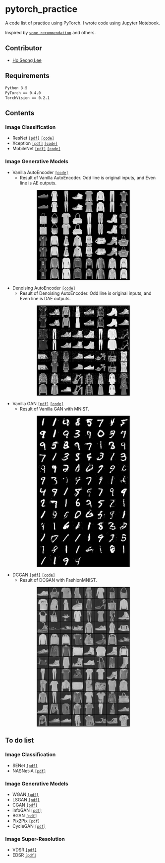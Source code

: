 # pytorch_practice
A code list of practice using PyTorch. I wrote code using Jupyter Notebook.

Inspired by [`some recommendation`](https://www.reddit.com/r/MachineLearning/comments/8vmuet/d_what_deep_learning_papers_should_i_implement_to/) and others.

## Contributor
* [Ho Seong Lee](https://github.com/hoya012)

## Requirements
```
Python 3.5
PyTorch == 0.4.0
TorchVision == 0.2.1
```

## Contents
### Image Classification
- ResNet [`[pdf]`](https://arxiv.org/abs/1704.06904) [`[code]`](https://github.com/hoya012/pytorch_practice/blob/master/Image_Classification/ResNet.ipynb)
- Xception [`[pdf]`](https://arxiv.org/abs/1610.02357) [`[code]`](https://github.com/hoya012/pytorch_practice/blob/master/Image_Classification/Xception.ipynb)
- MobileNet [`[pdf]`](https://arxiv.org/abs/1704.04861) [`[code]`](https://github.com/hoya012/pytorch_practice/blob/master/Image_Classification/MobileNet.ipynb)

### Image Generative Models
- Vanilla AutoEncoder  [`[code]`](https://github.com/hoya012/pytorch_practice/blob/master/Image_Generative_model/Vanilla_AE.ipynb)  
   - Result of Vanilla AutoEncoder. Odd line is original inputs, and Even line is AE outputs.  
   
<p align="center">
  <img width="300" src="/result_images/result_AE.png" "Result of Vanilla AutoEncoder. Odd line is original inputs, and Even line is AE outputs ">
</p>

- Denoising AutoEncoder [`[code]`](https://github.com/hoya012/pytorch_practice/blob/master/Image_Generative_model/Denoising_AE.ipynb)  
   - Result of Denoising AutoEncoder. Odd line is original inputs, and Even line is DAE outputs.  
   
<p align="center">
  <img width="300" src="/result_images/result_DAE.png" "Result of Denoising AutoEncoder. Odd line is original inputs, and Even line is DAE outputs ">
</p>


- Vanilla GAN [`[pdf]`](https://arxiv.org/abs/1406.2661) [`[code]`](https://github.com/hoya012/pytorch_practice/blob/master/Image_Generative_model/GAN.ipynb)
   - Result of Vanilla GAN with MNIST.  
   
<p align="center">
  <img width="300" src="/result_images/result_GAN.png" "Result of Vanilla GAN with MNIST ">
</p>

- DCGAN [`[pdf]`](https://arxiv.org/abs/1511.06434) [`[code]`](https://github.com/hoya012/pytorch_practice/blob/master/Image_Generative_model/DCGAN.ipynb)
   - Result of DCGAN with FashionMNIST.  
   
<p align="center">
  <img width="300" src="/result_images/result_DCGAN.png" "Result of DCGAN with FashionMNIST ">
</p>


## To do list
### Image Classification
- SENet [`[pdf]`](https://arxiv.org/abs/1709.01507)
- NASNet-A [`[pdf]`](https://arxiv.org/abs/1707.07012)

### Image Generative Models

- WGAN [`[pdf]`](https://arxiv.org/abs/1701.07875)
- LSGAN [`[pdf]`](https://arxiv.org/abs/1611.04076)
- CGAN [`[pdf]`](https://arxiv.org/abs/1411.1784)
- infoGAN [`[pdf]`](https://arxiv.org/abs/1606.03657)
- BGAN [`[pdf]`](https://arxiv.org/abs/1702.08431)
- Pix2Pix [`[pdf]`](https://arxiv.org/abs/1611.07004)
- CycleGAN [`[pdf]`](https://arxiv.org/abs/1703.10593)

### Image Super-Resolution
- VDSR [`[pdf]`](https://arxiv.org/abs/1511.04587) 
- EDSR [`[pdf]`](https://arxiv.org/abs/1707.02921) 
